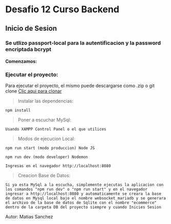 # Desafio 12 Curso Backend

## Inicio de Sesion

### Se utlizo passport-local para la autentificacion y la password encriptada bcrypt

#### Comenzamos:

### Ejecutar el proyecto:

Para ejecutar el proyecto, el mismo puede descargarse como .zip o git clone
[Clic aqui para clonar](https://github.com/matsanchez/desafio12-backend.git)

> Instalar las dependencias:

```
npm install
```

> Poner a escuchar MySql:

```
Usando XAMPP Control Panel o el que utilices
```

> Modos de ejecucion Local:

```
npm run start (modo produccion) Node JS

npm run dev (modo developer) Nodemon
```

```
Ingresas en el navegador http://localhost:8080
```

> Creacion Base de Datos:

`Si ya esta MySql a la escucha, simplemente ejecutas la aplicacion con los comandos "npm run dev" o "npm run start" y en el navegador ingresar a http://localhost:8080 y automaticamente se creara la base de datos en Mysql local bajo el nombre websocket_mariadb y se generara el archivo de la base de datos de Sqlite con el nombre "ecommerce" dentro de la carpeta DB del proyecto siempre y cuando Inicies Sesion`

Autor: Matias Sanchez
